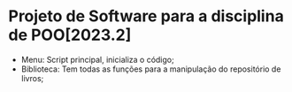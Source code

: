 # Projeto de Software para a disciplina de POO[2023.2]

- Menu: Script principal, inicializa o código;
- Biblioteca: Tem todas as funções para a manipulação do repositório de livros;
